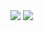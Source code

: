 
<img src="https://capsule-render.vercel.app/api?type=waving&color=ADBAE3&height=150&section=header&text=텍스트&fontSize=20&animation=fadeIn" />


<img src="https://capsule-render.vercel.app/api?type=waving&color=D0C8E6&height=150&section=footer" />
